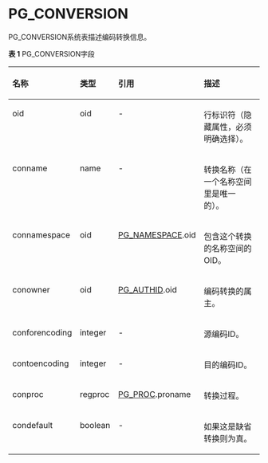 # PG\_CONVERSION

PG\_CONVERSION系统表描述编码转换信息。

**表 1**  PG\_CONVERSION字段

<a name="zh-cn_topic_0283137735_zh-cn_topic_0237122280_zh-cn_topic_0059778654_t87e6ebc169bf4443aa8613eb2ac557ba"></a>
<table><thead align="left"><tr id="zh-cn_topic_0283137735_zh-cn_topic_0237122280_zh-cn_topic_0059778654_r3c7e410f5d0144408c062c8cc3fedf42"><th class="cellrowborder" valign="top" width="22.74%" id="mcps1.2.5.1.1"><p id="zh-cn_topic_0283137735_zh-cn_topic_0237122280_zh-cn_topic_0059778654_a4523f8cb8be4415ab003aac522ec265d"><a name="zh-cn_topic_0283137735_zh-cn_topic_0237122280_zh-cn_topic_0059778654_a4523f8cb8be4415ab003aac522ec265d"></a><a name="zh-cn_topic_0283137735_zh-cn_topic_0237122280_zh-cn_topic_0059778654_a4523f8cb8be4415ab003aac522ec265d"></a>名称</p>
</th>
<th class="cellrowborder" valign="top" width="13.719999999999999%" id="mcps1.2.5.1.2"><p id="zh-cn_topic_0283137735_zh-cn_topic_0237122280_zh-cn_topic_0059778654_acc6b3630d19646ceb4ca3697de57a946"><a name="zh-cn_topic_0283137735_zh-cn_topic_0237122280_zh-cn_topic_0059778654_acc6b3630d19646ceb4ca3697de57a946"></a><a name="zh-cn_topic_0283137735_zh-cn_topic_0237122280_zh-cn_topic_0059778654_acc6b3630d19646ceb4ca3697de57a946"></a>类型</p>
</th>
<th class="cellrowborder" valign="top" width="25.19%" id="mcps1.2.5.1.3"><p id="zh-cn_topic_0283137735_zh-cn_topic_0237122280_zh-cn_topic_0059778654_a17c452d5bf774313997f744edf8e9c75"><a name="zh-cn_topic_0283137735_zh-cn_topic_0237122280_zh-cn_topic_0059778654_a17c452d5bf774313997f744edf8e9c75"></a><a name="zh-cn_topic_0283137735_zh-cn_topic_0237122280_zh-cn_topic_0059778654_a17c452d5bf774313997f744edf8e9c75"></a>引用</p>
</th>
<th class="cellrowborder" valign="top" width="38.35%" id="mcps1.2.5.1.4"><p id="zh-cn_topic_0283137735_zh-cn_topic_0237122280_zh-cn_topic_0059778654_aefa268e5adfe43e2b4ac64c35bb86937"><a name="zh-cn_topic_0283137735_zh-cn_topic_0237122280_zh-cn_topic_0059778654_aefa268e5adfe43e2b4ac64c35bb86937"></a><a name="zh-cn_topic_0283137735_zh-cn_topic_0237122280_zh-cn_topic_0059778654_aefa268e5adfe43e2b4ac64c35bb86937"></a>描述</p>
</th>
</tr>
</thead>
<tbody><tr id="zh-cn_topic_0283137735_zh-cn_topic_0237122280_zh-cn_topic_0059778654_rc33cf814d071465492f13e91ac0a14f6"><td class="cellrowborder" valign="top" width="22.74%" headers="mcps1.2.5.1.1 "><p id="zh-cn_topic_0283137735_zh-cn_topic_0237122280_zh-cn_topic_0059778654_afa0e9274919d4a66984b552ded50bcf2"><a name="zh-cn_topic_0283137735_zh-cn_topic_0237122280_zh-cn_topic_0059778654_afa0e9274919d4a66984b552ded50bcf2"></a><a name="zh-cn_topic_0283137735_zh-cn_topic_0237122280_zh-cn_topic_0059778654_afa0e9274919d4a66984b552ded50bcf2"></a>oid</p>
</td>
<td class="cellrowborder" valign="top" width="13.719999999999999%" headers="mcps1.2.5.1.2 "><p id="zh-cn_topic_0283137735_zh-cn_topic_0237122280_zh-cn_topic_0059778654_a70ae4bea138446eebfeb54088d1a9a4d"><a name="zh-cn_topic_0283137735_zh-cn_topic_0237122280_zh-cn_topic_0059778654_a70ae4bea138446eebfeb54088d1a9a4d"></a><a name="zh-cn_topic_0283137735_zh-cn_topic_0237122280_zh-cn_topic_0059778654_a70ae4bea138446eebfeb54088d1a9a4d"></a>oid</p>
</td>
<td class="cellrowborder" valign="top" width="25.19%" headers="mcps1.2.5.1.3 "><p id="zh-cn_topic_0283137735_zh-cn_topic_0237122280_zh-cn_topic_0059778654_a3a7cc0f087be4761bf43dab73909d860"><a name="zh-cn_topic_0283137735_zh-cn_topic_0237122280_zh-cn_topic_0059778654_a3a7cc0f087be4761bf43dab73909d860"></a><a name="zh-cn_topic_0283137735_zh-cn_topic_0237122280_zh-cn_topic_0059778654_a3a7cc0f087be4761bf43dab73909d860"></a>-</p>
</td>
<td class="cellrowborder" valign="top" width="38.35%" headers="mcps1.2.5.1.4 "><p id="zh-cn_topic_0283137735_zh-cn_topic_0237122280_zh-cn_topic_0059778654_ad21ecf9f037c4852afc7ec3c9d4f23b2"><a name="zh-cn_topic_0283137735_zh-cn_topic_0237122280_zh-cn_topic_0059778654_ad21ecf9f037c4852afc7ec3c9d4f23b2"></a><a name="zh-cn_topic_0283137735_zh-cn_topic_0237122280_zh-cn_topic_0059778654_ad21ecf9f037c4852afc7ec3c9d4f23b2"></a>行标识符（隐藏属性，必须明确选择）。</p>
</td>
</tr>
<tr id="zh-cn_topic_0283137735_zh-cn_topic_0237122280_zh-cn_topic_0059778654_rde51b1aaf2534806bff9c88b24dae695"><td class="cellrowborder" valign="top" width="22.74%" headers="mcps1.2.5.1.1 "><p id="zh-cn_topic_0283137735_zh-cn_topic_0237122280_zh-cn_topic_0059778654_a0b0fef510b104a5bbf841fd5b542dfca"><a name="zh-cn_topic_0283137735_zh-cn_topic_0237122280_zh-cn_topic_0059778654_a0b0fef510b104a5bbf841fd5b542dfca"></a><a name="zh-cn_topic_0283137735_zh-cn_topic_0237122280_zh-cn_topic_0059778654_a0b0fef510b104a5bbf841fd5b542dfca"></a>conname</p>
</td>
<td class="cellrowborder" valign="top" width="13.719999999999999%" headers="mcps1.2.5.1.2 "><p id="zh-cn_topic_0283137735_zh-cn_topic_0237122280_zh-cn_topic_0059778654_ae2bcf5e81efb4a9585291089add7f91f"><a name="zh-cn_topic_0283137735_zh-cn_topic_0237122280_zh-cn_topic_0059778654_ae2bcf5e81efb4a9585291089add7f91f"></a><a name="zh-cn_topic_0283137735_zh-cn_topic_0237122280_zh-cn_topic_0059778654_ae2bcf5e81efb4a9585291089add7f91f"></a>name</p>
</td>
<td class="cellrowborder" valign="top" width="25.19%" headers="mcps1.2.5.1.3 "><p id="zh-cn_topic_0283137735_zh-cn_topic_0237122280_zh-cn_topic_0059778654_adc8044cbc0e4429497cd892f6117feff"><a name="zh-cn_topic_0283137735_zh-cn_topic_0237122280_zh-cn_topic_0059778654_adc8044cbc0e4429497cd892f6117feff"></a><a name="zh-cn_topic_0283137735_zh-cn_topic_0237122280_zh-cn_topic_0059778654_adc8044cbc0e4429497cd892f6117feff"></a>-</p>
</td>
<td class="cellrowborder" valign="top" width="38.35%" headers="mcps1.2.5.1.4 "><p id="zh-cn_topic_0283137735_zh-cn_topic_0237122280_zh-cn_topic_0059778654_ae5154e5c18494a058db37cebb46125e1"><a name="zh-cn_topic_0283137735_zh-cn_topic_0237122280_zh-cn_topic_0059778654_ae5154e5c18494a058db37cebb46125e1"></a><a name="zh-cn_topic_0283137735_zh-cn_topic_0237122280_zh-cn_topic_0059778654_ae5154e5c18494a058db37cebb46125e1"></a>转换名称（在一个名称空间里是唯一的）。</p>
</td>
</tr>
<tr id="zh-cn_topic_0283137735_zh-cn_topic_0237122280_zh-cn_topic_0059778654_r8721edb236b84a9a8998b992197367fc"><td class="cellrowborder" valign="top" width="22.74%" headers="mcps1.2.5.1.1 "><p id="zh-cn_topic_0283137735_zh-cn_topic_0237122280_zh-cn_topic_0059778654_a2839290a5e05444b853829c3b3fac998"><a name="zh-cn_topic_0283137735_zh-cn_topic_0237122280_zh-cn_topic_0059778654_a2839290a5e05444b853829c3b3fac998"></a><a name="zh-cn_topic_0283137735_zh-cn_topic_0237122280_zh-cn_topic_0059778654_a2839290a5e05444b853829c3b3fac998"></a>connamespace</p>
</td>
<td class="cellrowborder" valign="top" width="13.719999999999999%" headers="mcps1.2.5.1.2 "><p id="zh-cn_topic_0283137735_zh-cn_topic_0237122280_zh-cn_topic_0059778654_af407cf11ff7244509e7e2a3333ae7bdc"><a name="zh-cn_topic_0283137735_zh-cn_topic_0237122280_zh-cn_topic_0059778654_af407cf11ff7244509e7e2a3333ae7bdc"></a><a name="zh-cn_topic_0283137735_zh-cn_topic_0237122280_zh-cn_topic_0059778654_af407cf11ff7244509e7e2a3333ae7bdc"></a>oid</p>
</td>
<td class="cellrowborder" valign="top" width="25.19%" headers="mcps1.2.5.1.3 "><p id="zh-cn_topic_0283137735_zh-cn_topic_0237122280_zh-cn_topic_0059778654_a709b9cb4ba0441908ccee6e39396796d"><a name="zh-cn_topic_0283137735_zh-cn_topic_0237122280_zh-cn_topic_0059778654_a709b9cb4ba0441908ccee6e39396796d"></a><a name="zh-cn_topic_0283137735_zh-cn_topic_0237122280_zh-cn_topic_0059778654_a709b9cb4ba0441908ccee6e39396796d"></a><a href="PG_NAMESPACE.md">PG_NAMESPACE</a>.oid</p>
</td>
<td class="cellrowborder" valign="top" width="38.35%" headers="mcps1.2.5.1.4 "><p id="zh-cn_topic_0283137735_zh-cn_topic_0237122280_zh-cn_topic_0059778654_a15f58d6f2f5441b1929fffc900171cba"><a name="zh-cn_topic_0283137735_zh-cn_topic_0237122280_zh-cn_topic_0059778654_a15f58d6f2f5441b1929fffc900171cba"></a><a name="zh-cn_topic_0283137735_zh-cn_topic_0237122280_zh-cn_topic_0059778654_a15f58d6f2f5441b1929fffc900171cba"></a>包含这个转换的名称空间的OID。</p>
</td>
</tr>
<tr id="zh-cn_topic_0283137735_zh-cn_topic_0237122280_zh-cn_topic_0059778654_r42de47d3dd624af28155659b08b57e6d"><td class="cellrowborder" valign="top" width="22.74%" headers="mcps1.2.5.1.1 "><p id="zh-cn_topic_0283137735_zh-cn_topic_0237122280_zh-cn_topic_0059778654_af3daa15652954b098ce5d4641fa64a3c"><a name="zh-cn_topic_0283137735_zh-cn_topic_0237122280_zh-cn_topic_0059778654_af3daa15652954b098ce5d4641fa64a3c"></a><a name="zh-cn_topic_0283137735_zh-cn_topic_0237122280_zh-cn_topic_0059778654_af3daa15652954b098ce5d4641fa64a3c"></a>conowner</p>
</td>
<td class="cellrowborder" valign="top" width="13.719999999999999%" headers="mcps1.2.5.1.2 "><p id="zh-cn_topic_0283137735_zh-cn_topic_0237122280_zh-cn_topic_0059778654_a382cfb613887426085081fa97802021a"><a name="zh-cn_topic_0283137735_zh-cn_topic_0237122280_zh-cn_topic_0059778654_a382cfb613887426085081fa97802021a"></a><a name="zh-cn_topic_0283137735_zh-cn_topic_0237122280_zh-cn_topic_0059778654_a382cfb613887426085081fa97802021a"></a>oid</p>
</td>
<td class="cellrowborder" valign="top" width="25.19%" headers="mcps1.2.5.1.3 "><p id="zh-cn_topic_0283137735_zh-cn_topic_0237122280_zh-cn_topic_0059778654_a8e24c6a1c2a44c15bb7968ea6a6ee5c4"><a name="zh-cn_topic_0283137735_zh-cn_topic_0237122280_zh-cn_topic_0059778654_a8e24c6a1c2a44c15bb7968ea6a6ee5c4"></a><a name="zh-cn_topic_0283137735_zh-cn_topic_0237122280_zh-cn_topic_0059778654_a8e24c6a1c2a44c15bb7968ea6a6ee5c4"></a><a href="PG_AUTHID.md">PG_AUTHID</a>.oid</p>
</td>
<td class="cellrowborder" valign="top" width="38.35%" headers="mcps1.2.5.1.4 "><p id="zh-cn_topic_0283137735_zh-cn_topic_0237122280_zh-cn_topic_0059778654_ac7a34e7c11e643ad890243626e4ca122"><a name="zh-cn_topic_0283137735_zh-cn_topic_0237122280_zh-cn_topic_0059778654_ac7a34e7c11e643ad890243626e4ca122"></a><a name="zh-cn_topic_0283137735_zh-cn_topic_0237122280_zh-cn_topic_0059778654_ac7a34e7c11e643ad890243626e4ca122"></a>编码转换的属主。</p>
</td>
</tr>
<tr id="zh-cn_topic_0283137735_zh-cn_topic_0237122280_zh-cn_topic_0059778654_r0b88ab9bafd741199817baf5bec34b3f"><td class="cellrowborder" valign="top" width="22.74%" headers="mcps1.2.5.1.1 "><p id="zh-cn_topic_0283137735_zh-cn_topic_0237122280_zh-cn_topic_0059778654_a8cd346affd424631b81fc1b576d8d3b2"><a name="zh-cn_topic_0283137735_zh-cn_topic_0237122280_zh-cn_topic_0059778654_a8cd346affd424631b81fc1b576d8d3b2"></a><a name="zh-cn_topic_0283137735_zh-cn_topic_0237122280_zh-cn_topic_0059778654_a8cd346affd424631b81fc1b576d8d3b2"></a>conforencoding</p>
</td>
<td class="cellrowborder" valign="top" width="13.719999999999999%" headers="mcps1.2.5.1.2 "><p id="zh-cn_topic_0283137735_zh-cn_topic_0237122280_zh-cn_topic_0059778654_a2cd45dcd480c436d9cb65a077798c954"><a name="zh-cn_topic_0283137735_zh-cn_topic_0237122280_zh-cn_topic_0059778654_a2cd45dcd480c436d9cb65a077798c954"></a><a name="zh-cn_topic_0283137735_zh-cn_topic_0237122280_zh-cn_topic_0059778654_a2cd45dcd480c436d9cb65a077798c954"></a>integer</p>
</td>
<td class="cellrowborder" valign="top" width="25.19%" headers="mcps1.2.5.1.3 "><p id="zh-cn_topic_0283137735_zh-cn_topic_0237122280_zh-cn_topic_0059778654_a31e3055cd30e430eb5b542d2bfb7b292"><a name="zh-cn_topic_0283137735_zh-cn_topic_0237122280_zh-cn_topic_0059778654_a31e3055cd30e430eb5b542d2bfb7b292"></a><a name="zh-cn_topic_0283137735_zh-cn_topic_0237122280_zh-cn_topic_0059778654_a31e3055cd30e430eb5b542d2bfb7b292"></a>-</p>
</td>
<td class="cellrowborder" valign="top" width="38.35%" headers="mcps1.2.5.1.4 "><p id="zh-cn_topic_0283137735_zh-cn_topic_0237122280_zh-cn_topic_0059778654_adaec8a29269b42f299b204c2d681f122"><a name="zh-cn_topic_0283137735_zh-cn_topic_0237122280_zh-cn_topic_0059778654_adaec8a29269b42f299b204c2d681f122"></a><a name="zh-cn_topic_0283137735_zh-cn_topic_0237122280_zh-cn_topic_0059778654_adaec8a29269b42f299b204c2d681f122"></a>源编码ID。</p>
</td>
</tr>
<tr id="zh-cn_topic_0283137735_zh-cn_topic_0237122280_zh-cn_topic_0059778654_r400ea59ede4f419085a37266043651a6"><td class="cellrowborder" valign="top" width="22.74%" headers="mcps1.2.5.1.1 "><p id="zh-cn_topic_0283137735_zh-cn_topic_0237122280_zh-cn_topic_0059778654_af5bf48adcc8a43099527550b9ea966f1"><a name="zh-cn_topic_0283137735_zh-cn_topic_0237122280_zh-cn_topic_0059778654_af5bf48adcc8a43099527550b9ea966f1"></a><a name="zh-cn_topic_0283137735_zh-cn_topic_0237122280_zh-cn_topic_0059778654_af5bf48adcc8a43099527550b9ea966f1"></a>contoencoding</p>
</td>
<td class="cellrowborder" valign="top" width="13.719999999999999%" headers="mcps1.2.5.1.2 "><p id="zh-cn_topic_0283137735_zh-cn_topic_0237122280_zh-cn_topic_0059778654_a8fd35a3d66734e5a9f1a5d6758554e65"><a name="zh-cn_topic_0283137735_zh-cn_topic_0237122280_zh-cn_topic_0059778654_a8fd35a3d66734e5a9f1a5d6758554e65"></a><a name="zh-cn_topic_0283137735_zh-cn_topic_0237122280_zh-cn_topic_0059778654_a8fd35a3d66734e5a9f1a5d6758554e65"></a>integer</p>
</td>
<td class="cellrowborder" valign="top" width="25.19%" headers="mcps1.2.5.1.3 "><p id="zh-cn_topic_0283137735_zh-cn_topic_0237122280_zh-cn_topic_0059778654_acd1efef7790242509217e96a1e80f864"><a name="zh-cn_topic_0283137735_zh-cn_topic_0237122280_zh-cn_topic_0059778654_acd1efef7790242509217e96a1e80f864"></a><a name="zh-cn_topic_0283137735_zh-cn_topic_0237122280_zh-cn_topic_0059778654_acd1efef7790242509217e96a1e80f864"></a>-</p>
</td>
<td class="cellrowborder" valign="top" width="38.35%" headers="mcps1.2.5.1.4 "><p id="zh-cn_topic_0283137735_zh-cn_topic_0237122280_zh-cn_topic_0059778654_aea777b1f8420488f9367176f3768d1df"><a name="zh-cn_topic_0283137735_zh-cn_topic_0237122280_zh-cn_topic_0059778654_aea777b1f8420488f9367176f3768d1df"></a><a name="zh-cn_topic_0283137735_zh-cn_topic_0237122280_zh-cn_topic_0059778654_aea777b1f8420488f9367176f3768d1df"></a>目的编码ID。</p>
</td>
</tr>
<tr id="zh-cn_topic_0283137735_zh-cn_topic_0237122280_zh-cn_topic_0059778654_rb0e71a0388634acc908cfad13a3a0e8e"><td class="cellrowborder" valign="top" width="22.74%" headers="mcps1.2.5.1.1 "><p id="zh-cn_topic_0283137735_zh-cn_topic_0237122280_zh-cn_topic_0059778654_a248363a579aa4163a4226d7aad7018b4"><a name="zh-cn_topic_0283137735_zh-cn_topic_0237122280_zh-cn_topic_0059778654_a248363a579aa4163a4226d7aad7018b4"></a><a name="zh-cn_topic_0283137735_zh-cn_topic_0237122280_zh-cn_topic_0059778654_a248363a579aa4163a4226d7aad7018b4"></a>conproc</p>
</td>
<td class="cellrowborder" valign="top" width="13.719999999999999%" headers="mcps1.2.5.1.2 "><p id="zh-cn_topic_0283137735_zh-cn_topic_0237122280_zh-cn_topic_0059778654_ac1f2bcec313e42d4969288fdd721d8d9"><a name="zh-cn_topic_0283137735_zh-cn_topic_0237122280_zh-cn_topic_0059778654_ac1f2bcec313e42d4969288fdd721d8d9"></a><a name="zh-cn_topic_0283137735_zh-cn_topic_0237122280_zh-cn_topic_0059778654_ac1f2bcec313e42d4969288fdd721d8d9"></a>regproc</p>
</td>
<td class="cellrowborder" valign="top" width="25.19%" headers="mcps1.2.5.1.3 "><p id="zh-cn_topic_0283137735_zh-cn_topic_0237122280_zh-cn_topic_0059778654_abb6584fad2164eadbf757221acb6bef8"><a name="zh-cn_topic_0283137735_zh-cn_topic_0237122280_zh-cn_topic_0059778654_abb6584fad2164eadbf757221acb6bef8"></a><a name="zh-cn_topic_0283137735_zh-cn_topic_0237122280_zh-cn_topic_0059778654_abb6584fad2164eadbf757221acb6bef8"></a><a href="PG_PROC.md">PG_PROC</a>.proname</p>
</td>
<td class="cellrowborder" valign="top" width="38.35%" headers="mcps1.2.5.1.4 "><p id="zh-cn_topic_0283137735_zh-cn_topic_0237122280_zh-cn_topic_0059778654_a95af73c231664232ac42e5a5881390ce"><a name="zh-cn_topic_0283137735_zh-cn_topic_0237122280_zh-cn_topic_0059778654_a95af73c231664232ac42e5a5881390ce"></a><a name="zh-cn_topic_0283137735_zh-cn_topic_0237122280_zh-cn_topic_0059778654_a95af73c231664232ac42e5a5881390ce"></a>转换过程。</p>
</td>
</tr>
<tr id="zh-cn_topic_0283137735_zh-cn_topic_0237122280_zh-cn_topic_0059778654_r874f8190f68344f9822cabdeb395aebb"><td class="cellrowborder" valign="top" width="22.74%" headers="mcps1.2.5.1.1 "><p id="zh-cn_topic_0283137735_zh-cn_topic_0237122280_zh-cn_topic_0059778654_a177ac443c9154ef9913c01e2bb8e947c"><a name="zh-cn_topic_0283137735_zh-cn_topic_0237122280_zh-cn_topic_0059778654_a177ac443c9154ef9913c01e2bb8e947c"></a><a name="zh-cn_topic_0283137735_zh-cn_topic_0237122280_zh-cn_topic_0059778654_a177ac443c9154ef9913c01e2bb8e947c"></a>condefault</p>
</td>
<td class="cellrowborder" valign="top" width="13.719999999999999%" headers="mcps1.2.5.1.2 "><p id="zh-cn_topic_0283137735_zh-cn_topic_0237122280_zh-cn_topic_0059778654_a0b7e1710419d42fcbffc640b3ff2417d"><a name="zh-cn_topic_0283137735_zh-cn_topic_0237122280_zh-cn_topic_0059778654_a0b7e1710419d42fcbffc640b3ff2417d"></a><a name="zh-cn_topic_0283137735_zh-cn_topic_0237122280_zh-cn_topic_0059778654_a0b7e1710419d42fcbffc640b3ff2417d"></a><span id="zh-cn_topic_0283137735_zh-cn_topic_0237122280_text110110142712"><a name="zh-cn_topic_0283137735_zh-cn_topic_0237122280_text110110142712"></a><a name="zh-cn_topic_0283137735_zh-cn_topic_0237122280_text110110142712"></a>boolean</span></p>
</td>
<td class="cellrowborder" valign="top" width="25.19%" headers="mcps1.2.5.1.3 "><p id="zh-cn_topic_0283137735_zh-cn_topic_0237122280_zh-cn_topic_0059778654_a426a815574a94296bfd68d9b011dedd2"><a name="zh-cn_topic_0283137735_zh-cn_topic_0237122280_zh-cn_topic_0059778654_a426a815574a94296bfd68d9b011dedd2"></a><a name="zh-cn_topic_0283137735_zh-cn_topic_0237122280_zh-cn_topic_0059778654_a426a815574a94296bfd68d9b011dedd2"></a>-</p>
</td>
<td class="cellrowborder" valign="top" width="38.35%" headers="mcps1.2.5.1.4 "><p id="zh-cn_topic_0283137735_zh-cn_topic_0237122280_zh-cn_topic_0059778654_ab4e32bdfc32e469391c41a45d6d01af7"><a name="zh-cn_topic_0283137735_zh-cn_topic_0237122280_zh-cn_topic_0059778654_ab4e32bdfc32e469391c41a45d6d01af7"></a><a name="zh-cn_topic_0283137735_zh-cn_topic_0237122280_zh-cn_topic_0059778654_ab4e32bdfc32e469391c41a45d6d01af7"></a>如果这是缺省转换则为真。</p>
</td>
</tr>
</tbody>
</table>

